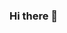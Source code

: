 ### Hi there 👋

<!--
**vive0508/vive0508** is a ✨ _special_ ✨ repository because its `README.md` (this file) appears on your GitHub profile.

Here are some ideas to get you started:

- 🔭 I’m currently working on ...
- 🌱 I’m currently learning ...
- 👯 I’m looking to collaborate on ...
- 🤔 I’m looking for help with ...
- 💬 Ask me about ...
- 📫 How to reach me: ...
- 😄 Pronouns: ...
- ⚡ Fun fact: ...
-->

<!--
## :book: Education
경기대학교 국제관계학과 졸업  
도와세움 디지털 마케팅 에센셜 수료   
K-디지털 크래딧 빅데이터 분석 교육과정 수료   
제로베이스 데이터사이언스 스쿨 (진행중)   

## :eyes: Experience
제주 반자연인 온라인 스토어 운영
퍼포먼스 마케팅

## :page_with_curl: Certification
08.01 워드프로세서 1급   
08.11 컴퓨터 활용능력 2급   
15.08 상공회의소 IT PLUS(level 2)   
21.04 미국 마케팅 협회 공인 마케팅 자격증 (AMA PCM MM)   
21.04 Google Analytics Individual Qualification   
21.08 GTQ 그래픽기술자격 1급   
22.07 금융투자분석사 (07/24(일) 예정)   
22.09 증권투자권유대행인 (09/04(일) 예정)   
22.09 펀드투자권유대행인 (09/25(일) 예정)   


## :trophy:
19.07 MICE 공동 마케팅 공모전 경연 PT 우수상  
20.11 우리 농축산물 언박싱 및 먹방 영상 공모전 동상   
21.07 도와세움 디지털 마케팅에센셜 표창장   

-->
